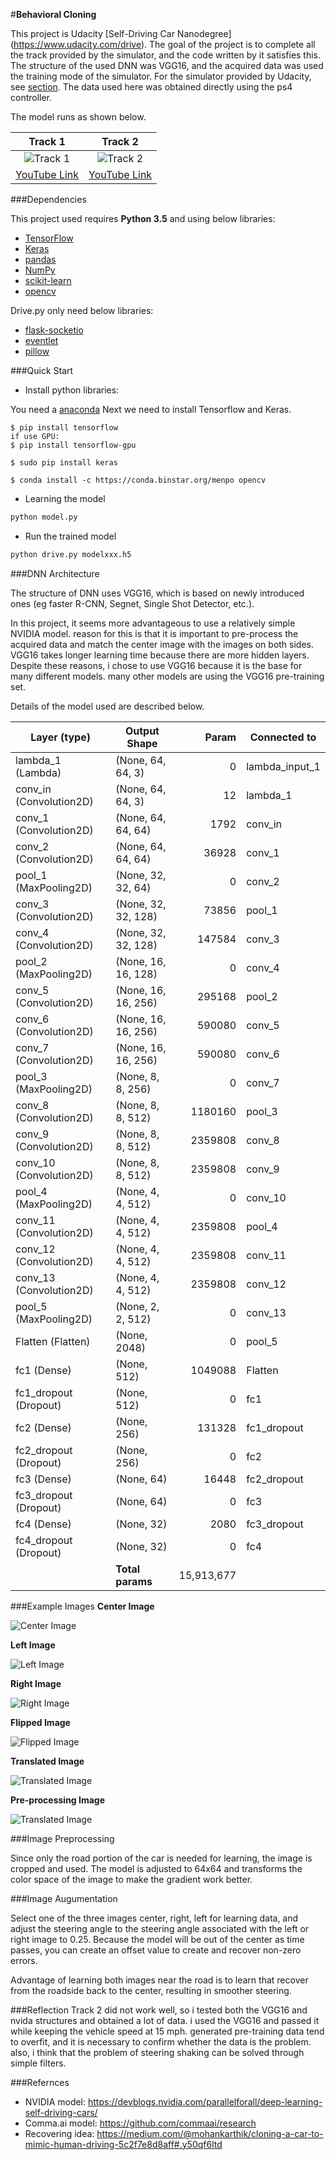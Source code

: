 #**Behavioral Cloning**

This project is Udacity [Self-Driving Car Nanodegree] (https://www.udacity.com/drive). The goal of the project is to complete all the track provided by the simulator, and the code written by it satisfies this. The structure of the used DNN was VGG16, and the acquired data was used the training mode of the simulator. For the simulator provided by Udacity, see [section](https://github.com/udacity/self-driving-car-sim). The data used here was obtained directly using the ps4 controller.

The model runs as shown below.

Track 1                       |  Track 2
:----------------------------:|:------------------------------:
![Track 1](imgfile/track1.gif) | ![Track 2](imgfile/track2.gif)
|[YouTube Link](https://youtu.be/j5FRHlkMdpM)|[YouTube Link](https://youtu.be/MDbgBqUcmnE)|

###Dependencies

This project used requires **Python 3.5** and using below libraries: 

- [TensorFlow](http://tensorflow.org)
- [Keras](https://keras.io/)
- [pandas](http://pandas.pydata.org/)
- [NumPy](http://www.numpy.org/)
- [scikit-learn](http://scikit-learn.org/)
- [opencv](http://opencv.org/)

Drive.py only need below libraries:

- [flask-socketio](https://flask-socketio.readthedocs.io/en/latest/)
- [eventlet](http://eventlet.net/)
- [pillow](https://python-pillow.org/)

###Quick Start

- Install python libraries:

You need a [anaconda](https://www.continuum.io/downloads)
Next we need to install Tensorflow and Keras.

```Tensorflow
$ pip install tensorflow
if use GPU:
$ pip install tensorflow-gpu
```
```Keras
$ sudo pip install keras
```
```opencv
$ conda install -c https://conda.binstar.org/menpo opencv
```

- Learning the model
```python
python model.py
```

- Run the trained model
```python
python drive.py modelxxx.h5
```

###DNN Architecture

The structure of DNN uses VGG16, which is based on newly introduced ones (eg faster R-CNN, Segnet, Single Shot Detector, etc.).

In this project, it seems more advantageous to use a relatively simple NVIDIA model. reason for this is that it is important to pre-process the acquired data and match the center image with the images on both sides. VGG16 takes longer learning time because there are more hidden layers.
Despite these reasons, i chose to use VGG16 because it is the base for many different models. many other models are using the VGG16 pre-training set.

Details of the model used are described below.

|Layer (type)                    |Output Shape        |Param       |Connected to      |                     
|--------------------------------|--------------------|-----------:|------------------|
|lambda_1 (Lambda)               |(None, 64, 64, 3)   |0           |lambda_input_1    |       
|conv_in (Convolution2D)         |(None, 64, 64, 3)   |12          |lambda_1          |         
|conv_1 (Convolution2D)          |(None, 64, 64, 64)  |1792        |conv_in           |               
|conv_2 (Convolution2D)          |(None, 64, 64, 64)  |36928       |conv_1            |               
|pool_1 (MaxPooling2D)           |(None, 32, 32, 64)  |0           |conv_2            |         
|conv_3 (Convolution2D)          |(None, 32, 32, 128) |73856       |pool_1            |         
|conv_4 (Convolution2D)          |(None, 32, 32, 128) |147584      |conv_3            |         
|pool_2 (MaxPooling2D)           |(None, 16, 16, 128) |0           |conv_4            |        
|conv_5 (Convolution2D)          |(None, 16, 16, 256) |295168      |pool_2            |         
|conv_6 (Convolution2D)          |(None, 16, 16, 256) |590080      |conv_5            |         
|conv_7 (Convolution2D)          |(None, 16, 16, 256) |590080      |conv_6            |         
|pool_3 (MaxPooling2D)           |(None, 8, 8, 256)   |0           |conv_7            |         
|conv_8 (Convolution2D)          |(None, 8, 8, 512)   |1180160     |pool_3            |                     
|conv_9 (Convolution2D)          |(None, 8, 8, 512)   |2359808     |conv_8            |                     
|conv_10 (Convolution2D)         |(None, 8, 8, 512)   |2359808     |conv_9            |                     
|pool_4 (MaxPooling2D)           |(None, 4, 4, 512)   |0           |conv_10           |               
|conv_11 (Convolution2D)         |(None, 4, 4, 512)   |2359808     |pool_4            |                     
|conv_12 (Convolution2D)         |(None, 4, 4, 512)   |2359808     |conv_11           |                    
|conv_13 (Convolution2D)         |(None, 4, 4, 512)   |2359808     |conv_12           |                    
|pool_5 (MaxPooling2D)           |(None, 2, 2, 512)   |0           |conv_13           |
|Flatten (Flatten)               |(None, 2048)        |0           |pool_5            |              
|fc1 (Dense)                     |(None, 512)         |1049088     |Flatten           |         
|fc1_dropout (Dropout)           |(None, 512)         |0           |fc1               |         
|fc2 (Dense)                     |(None, 256)         |131328      |fc1_dropout       |                
|fc2_dropout (Dropout)           |(None, 256)         |0           |fc2               |               
|fc3 (Dense)                     |(None, 64)          |16448       |fc2_dropout       |                
|fc3_dropout (Dropout)           |(None, 64)          |0           |fc3               |                       
|fc4 (Dense)                     |(None, 32)          |2080        |fc3_dropout       |                
|fc4_dropout (Dropout)           |(None, 32)          |0           |fc4               |                        
|                                |**Total params**    |15,913,677

###Example Images
**Center Image**

![Center Image](imgfile/center_2017_02_11_01_48_41_586.jpg)

**Left Image**

![Left Image](imgfile/left_2017_02_11_01_48_41_586.jpg)

**Right Image**

![Right Image](imgfile/right_2017_02_11_01_48_41_586.jpg)

**Flipped Image**

![Flipped Image](imgfile//flip.png)

**Translated Image**

![Translated Image](imgfile//translate.png)

**Pre-processing Image**

![Translated Image](imgfile//translate.png)


###Image Preprocessing

Since only the road portion of the car is needed for learning, the image is cropped and used.
The model is adjusted to 64x64 and transforms the color space of the image to make the gradient work better.

###Image Augumentation

Select one of the three images center, right, left for learning data, and adjust the steering angle to the steering angle associated with the left or right image to 0.25. Because the model will be out of the center as time passes, you can create an offset value to create and recover non-zero errors.

Advantage of learning both images near the road is to learn that recover from the roadside back to the center, resulting in smoother steering.

###Reflection
Track 2 did not work well, so i tested both the VGG16 and nvida structures and obtained a lot of data. i used the VGG16 and passed it while keeping the vehicle speed at 15 mph. generated pre-training data tend to overfit, and it is necessary to confirm whether the data is the problem. also, i think that the problem of steering shaking can be solved through simple filters.

###Refernces
- NVIDIA model: https://devblogs.nvidia.com/parallelforall/deep-learning-self-driving-cars/
- Comma.ai model: https://github.com/commaai/research
- Recovering idea: https://medium.com/@mohankarthik/cloning-a-car-to-mimic-human-driving-5c2f7e8d8aff#.y50qf6ltd
